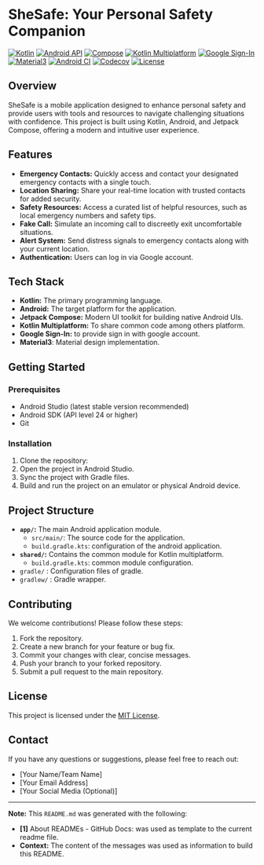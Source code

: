 # SheSafe: Your Personal Safety Companion

[![Kotlin](https://img.shields.io/badge/Kotlin-1.9.21-blue)](https://kotlinlang.org/)
[![Android API](https://img.shields.io/badge/API-24+-green.svg?style=flat)](https://android-arsenal.com/api?level=24)
[![Compose](https://img.shields.io/badge/Compose-1.5.1-purple)](https://developer.android.com/jetpack/compose)
[![Kotlin Multiplatform](https://img.shields.io/badge/Kotlin%20Multiplatform-1.9.21-orange)](https://kotlinlang.org/docs/multiplatform.html)
[![Google Sign-In](https://img.shields.io/badge/Google%20Sign--In-1.0.0-red)](https://developers.google.com/identity/sign-in/android/start-integrating)
[![Material3](https://img.shields.io/badge/Material3-1.0.0-blue)](https://m3.material.io/)
[![Android CI](https://github.com/your-username/your-repository/actions/workflows/android.yml/badge.svg)](https://github.com/your-username/your-repository/actions/workflows/android.yml)
[![Codecov](https://codecov.io/gh/your-username/your-repository/branch/main/graph/badge.svg)](https://codecov.io/gh/your-username/your-repository)
[![License](https://img.shields.io/badge/License-MIT-yellow.svg)](LICENSE)


## Overview

SheSafe is a mobile application designed to enhance personal safety and provide users with tools and resources to navigate challenging situations with confidence. This project is built using Kotlin, Android, and Jetpack Compose, offering a modern and intuitive user experience.

## Features

*   **Emergency Contacts:** Quickly access and contact your designated emergency contacts with a single touch.
*   **Location Sharing:** Share your real-time location with trusted contacts for added security.
*   **Safety Resources:** Access a curated list of helpful resources, such as local emergency numbers and safety tips.
*   **Fake Call:** Simulate an incoming call to discreetly exit uncomfortable situations.
*   **Alert System:** Send distress signals to emergency contacts along with your current location.
* **Authentication:** Users can log in via Google account.

## Tech Stack

*   **Kotlin:** The primary programming language.
*   **Android:** The target platform for the application.
*   **Jetpack Compose:** Modern UI toolkit for building native Android UIs.
*   **Kotlin Multiplatform:** To share common code among others platform.
*   **Google Sign-In:** to provide sign in with google account.
* **Material3**: Material design implementation.

## Getting Started

### Prerequisites

*   Android Studio (latest stable version recommended)
*   Android SDK (API level 24 or higher)
*   Git

### Installation

1.  Clone the repository:
2.  Open the project in Android Studio.
3.  Sync the project with Gradle files.
4.  Build and run the project on an emulator or physical Android device.

## Project Structure

*   **`app/`:** The main Android application module.
    *   `src/main/`: The source code for the application.
    * `build.gradle.kts`: configuration of the android application.
*   **`shared/`:** Contains the common module for Kotlin multiplatform.
    * `build.gradle.kts`: common module configuration.
* `gradle/` : Configuration files of gradle.
* `gradlew/` : Gradle wrapper.

## Contributing

We welcome contributions! Please follow these steps:

1.  Fork the repository.
2.  Create a new branch for your feature or bug fix.
3.  Commit your changes with clear, concise messages.
4.  Push your branch to your forked repository.
5.  Submit a pull request to the main repository.

## License

This project is licensed under the [MIT License](LICENSE).

## Contact

If you have any questions or suggestions, please feel free to reach out:

*   [Your Name/Team Name]
*   [Your Email Address]
*   [Your Social Media (Optional)]

---

**Note:** This `README.md` was generated with the following:

* **[1]** About READMEs - GitHub Docs: was used as template to the current readme file.
* **Context:** The content of the messages was used as information to build this README.